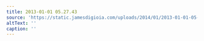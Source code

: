 ```yaml
---
title: 2013-01-01 05.27.43
source: 'https://static.jamesdigioia.com/uploads/2014/01/2013-01-01-05-27-43-scaled.jpg'
altText: ''
caption: ''
---
```


